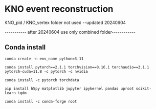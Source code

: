 # KNO event reconstruction

KNO_pid / KNO_vertex folder not used  --updated 20240604

----------- after 20240604 use only combined folder------------


## Conda install
    conda create -n env_name python=3.11

    conda install pytorch==2.1.1 torchvision==0.16.1 torchaudio==2.1.1 pytorch-cuda=11.8 -c pytorch -c nvidia

    conda install -c pytorch torchdata

    pip install h5py matplotlib jupyter ipykernel pandas uproot scikit-learn tqdm

    conda install -c conda-forge root